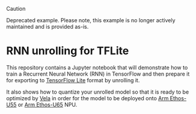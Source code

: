 > [!CAUTION]
> Deprecated example.
> Please note, this example is no longer actively maintained and is provided as-is.

# RNN unrolling for TFLite

This repository contains a Jupyter notebook that will demonstrate how to train a Recurrent Neural Network (RNN) in TensorFlow and then prepare it for exporting to [TensorFlow Lite](https://www.tensorflow.org/lite) format by unrolling it.

It also shows how to quantize your unrolled model so that it is ready to be optimized by [Vela](https://pypi.org/project/ethos-u-vela/) in order for the model to be deployed onto [Arm Ethos-U55](https://www.arm.com/products/silicon-ip-cpu/ethos/ethos-u55) or [Arm Ethos-U65](https://www.arm.com/products/silicon-ip-cpu/ethos/ethos-u65) NPU.
